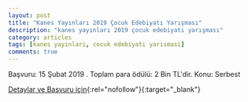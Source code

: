 ```yaml
---
layout: post
title: "Kanes Yayınları 2019 Çocuk Edebiyatı Yarışması"
description: "kanes yayınları 2019 çocuk edebiyatı yarışması"
category: articles
tags: [kanes yayinlari, cocuk edebiyati yarismasi]
comments: true
---
```


Başvuru: 15 Şubat 2019 . Toplam para ödülü: 2 Bin TL'dir.
Konu: Serbest

[Detaylar ve Başvuru için](https://www.kanesyayinlari.com/link_goster.asp?id=169&utm_source=edebiyatyarismalari.com&utm_medium=affiliate){:rel="nofollow"}{:target="_blank"}